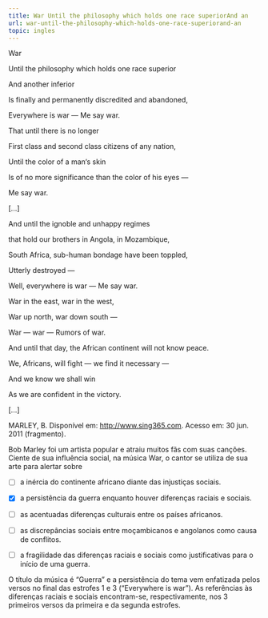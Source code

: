 ```yaml
---
title: War Until the philosophy which holds one race superiorAnd an
url: war-until-the-philosophy-which-holds-one-race-superiorand-an
topic: ingles
---
```



War

Until the philosophy which holds one race superior

And another inferior

Is finally and permanently discredited and abandoned,

Everywhere is war — Me say war.

That until there is no longer

First class and second class citizens of any nation,

Until the color of a man‘s skin

Is of no more significance than the color of his eyes —

Me say war.

\[...]

And until the ignoble and unhappy regimes

that hold our brothers in Angola, in Mozambique,

South Africa, sub-human bondage have been toppled,

Utterly destroyed —

Well, everywhere is war — Me say war.

War in the east, war in the west,

War up north, war down south —

War — war — Rumors of war.

And until that day, the African continent will not know peace.

We, Africans, will fight — we find it necessary —

And we know we shall win

As we are confident in the victory.

\[...]

MARLEY, B. Disponível em: http://www.sing365.com. Acesso em: 30 jun. 2011 (fragmento).

Bob Marley foi um artista popular e atraiu muitos fãs com suas canções. Ciente de sua influência social, na música War, o cantor se utiliza de sua arte para alertar sobre



- [ ] a inércia do continente africano diante das injustiças sociais.
- [x] a persistência da guerra enquanto houver diferenças raciais e sociais.
- [ ] as acentuadas diferenças culturais entre os países africanos.
- [ ] as discrepâncias sociais entre moçambicanos e angolanos como causa de conflitos.
- [ ] a fragilidade das diferenças raciais e sociais como justificativas para o início de uma guerra.


O título da música é “Guerra” e a persistência do tema vem enfatizada pelos versos no final das estrofes 1 e 3 (“Everywhere is war”). As referências às diferenças raciais e sociais encontram-se, respectivamente, nos 3 primeiros versos da primeira e da segunda estrofes.
